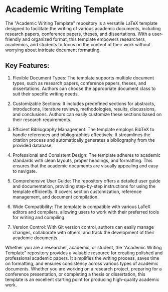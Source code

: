 # Academic Writing Template

The "Academic Writing Template" repository is a versatile LaTeX template designed to facilitate the writing of various academic documents, including research papers, conference papers, theses, and dissertations. With a user-friendly and organized format, this template empowers researchers, academics, and students to focus on the content of their work without worrying about intricate document formatting.

## Key Features:

1. Flexible Document Types: The template supports multiple document types, such as research papers, conference papers, theses, and dissertations. Authors can choose the appropriate document class to suit their specific writing needs.

2. Customizable Sections: It includes predefined sections for abstracts, introductions, literature reviews, methodologies, results, discussions, and conclusions. Authors can easily customize these sections based on their research requirements.

3. Efficient Bibliography Management: The template employs BibTeX to handle references and bibliographies effectively. It streamlines the citation process and automatically generates a bibliography from the provided database.

4. Professional and Consistent Design: The template adheres to academic standards with clean layouts, proper headings, and formatting. This ensures that the academic documents are visually appealing and easy to navigate.

5. Comprehensive User Guide: The repository offers a detailed user guide and documentation, providing step-by-step instructions for using the template efficiently. It covers section customization, reference management, and document compilation.

6. Wide Compatibility: The template is compatible with various LaTeX editors and compilers, allowing users to work with their preferred tools for writing and compiling.

7. Version Control: With Git version control, authors can easily manage changes, collaborate with others, and track the development of their academic documents.

Whether you are a researcher, academic, or student, the "Academic Writing Template" repository provides a valuable resource for creating polished and professional academic papers. It simplifies the writing process, saves time on formatting, and ensures consistency across various types of academic documents. Whether you are working on a research project, preparing for a conference presentation, or completing a thesis or dissertation, this template is an excellent starting point for producing high-quality academic work.



